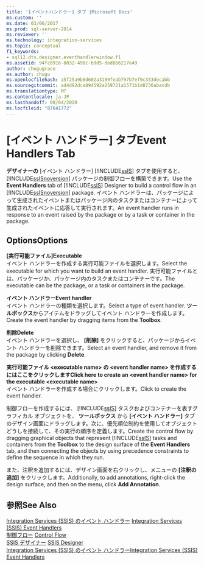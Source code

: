 ```yaml
---
title: '[イベントハンドラー] タブ |Microsoft Docs'
ms.custom: ''
ms.date: 03/06/2017
ms.prod: sql-server-2014
ms.reviewer: ''
ms.technology: integration-services
ms.topic: conceptual
f1_keywords:
- sql12.dts.designer.eventhandlerwindow.f1
ms.assetid: 94fc8916-8032-490c-b9d5-ded8b6217e49
author: chugugrace
ms.author: chugu
ms.openlocfilehash: a5f25a9b0d602a3189feab797b7ef9c333decabb
ms.sourcegitcommit: ad4d92dce894592a259721a1571b1d8736abacdb
ms.translationtype: MT
ms.contentlocale: ja-JP
ms.lasthandoff: 08/04/2020
ms.locfileid: "87641772"
---
```

# <a name="event-handlers-tab"></a><span data-ttu-id="a1109-102">[イベント ハンドラー] タブ</span><span class="sxs-lookup"><span data-stu-id="a1109-102">Event Handlers Tab</span></span>
  <span data-ttu-id="a1109-103">**デザイナーの** [イベント ハンドラー] [!INCLUDE[ssIS](../includes/ssis-md.md)] タブを使用すると、 [!INCLUDE[ssISnoversion](../includes/ssisnoversion-md.md)] パッケージの制御フローを構築できます。</span><span class="sxs-lookup"><span data-stu-id="a1109-103">Use the **Event Handlers** tab of [!INCLUDE[ssIS](../includes/ssis-md.md)] Designer to build a control flow in an [!INCLUDE[ssISnoversion](../includes/ssisnoversion-md.md)] package.</span></span> <span data-ttu-id="a1109-104">イベント ハンドラーは、パッケージによって生成されたイベントまたはパッケージ内のタスクまたはコンテナーによって生成されたイベントに応答して実行されます。</span><span class="sxs-lookup"><span data-stu-id="a1109-104">An event handler runs in response to an event raised by the package or by a task or container in the package.</span></span>  
  
## <a name="options"></a><span data-ttu-id="a1109-105">Options</span><span class="sxs-lookup"><span data-stu-id="a1109-105">Options</span></span>  
 <span data-ttu-id="a1109-106">**[実行可能ファイル]**</span><span class="sxs-lookup"><span data-stu-id="a1109-106">**Executable**</span></span>  
 <span data-ttu-id="a1109-107">イベント ハンドラーを作成する実行可能ファイルを選択します。</span><span class="sxs-lookup"><span data-stu-id="a1109-107">Select the executable for which you want to build an event handler.</span></span> <span data-ttu-id="a1109-108">実行可能ファイルとは、パッケージか、パッケージ内のタスクまたはコンテナーです。</span><span class="sxs-lookup"><span data-stu-id="a1109-108">The executable can be the package, or a task or containers in the package.</span></span>  
  
 <span data-ttu-id="a1109-109">**イベント ハンドラー**</span><span class="sxs-lookup"><span data-stu-id="a1109-109">**Event handler**</span></span>  
 <span data-ttu-id="a1109-110">イベント ハンドラーの種類を選択します。</span><span class="sxs-lookup"><span data-stu-id="a1109-110">Select a type of event handler.</span></span> <span data-ttu-id="a1109-111">**ツールボックス**からアイテムをドラッグしてイベント ハンドラーを作成します。</span><span class="sxs-lookup"><span data-stu-id="a1109-111">Create the event handler by dragging items from the **Toolbox**.</span></span>  
  
 <span data-ttu-id="a1109-112">**削除**</span><span class="sxs-lookup"><span data-stu-id="a1109-112">**Delete**</span></span>  
 <span data-ttu-id="a1109-113">イベント ハンドラーを選択し、 **[削除]** をクリックすると、パッケージからイベント ハンドラーを削除できます。</span><span class="sxs-lookup"><span data-stu-id="a1109-113">Select an event handler, and remove it from the package by clicking **Delete**.</span></span>  
  
 <span data-ttu-id="a1109-114">**実行可能ファイル \<executable name> の \<event handler name> を作成するにはここをクリックします**</span><span class="sxs-lookup"><span data-stu-id="a1109-114">**Click here to create an \<event handler name> for the executable \<executable name>**</span></span>  
 <span data-ttu-id="a1109-115">イベント ハンドラーを作成する場合にクリックします。</span><span class="sxs-lookup"><span data-stu-id="a1109-115">Click to create the event handler.</span></span>  
  
 <span data-ttu-id="a1109-116">制御フローを作成するには、 [!INCLUDE[ssIS](../includes/ssis-md.md)] タスクおよびコンテナーを表すグラフィカル オブジェクトを、 **ツールボックス** から **[イベント ハンドラー]** タブのデザイン画面にドラッグします。次に、優先順位制約を使用してオブジェクトどうしを接続して、その実行の順序を定義します。</span><span class="sxs-lookup"><span data-stu-id="a1109-116">Create the control flow by dragging graphical objects that represent [!INCLUDE[ssIS](../includes/ssis-md.md)] tasks and containers from the **Toolbox** to the design surface of the **Event Handlers** tab, and then connecting the objects by using precedence constraints to define the sequence in which they run.</span></span>  
  
 <span data-ttu-id="a1109-117">また、注釈を追加するには、デザイン画面を右クリックし、メニューの **[注釈の追加]** をクリックします。</span><span class="sxs-lookup"><span data-stu-id="a1109-117">Additionally, to add annotations, right-click the design surface, and then on the menu, click **Add Annotation**.</span></span>  
  
## <a name="see-also"></a><span data-ttu-id="a1109-118">参照</span><span class="sxs-lookup"><span data-stu-id="a1109-118">See Also</span></span>  
 <span data-ttu-id="a1109-119">[Integration Services &#40;SSIS&#41; のイベント ハンドラー](integration-services-ssis-event-handlers.md) </span><span class="sxs-lookup"><span data-stu-id="a1109-119">[Integration Services &#40;SSIS&#41; Event Handlers](integration-services-ssis-event-handlers.md) </span></span>  
 <span data-ttu-id="a1109-120">[制御フロー](control-flow/control-flow.md) </span><span class="sxs-lookup"><span data-stu-id="a1109-120">[Control Flow](control-flow/control-flow.md) </span></span>  
 <span data-ttu-id="a1109-121">[SSIS デザイナー](ssis-designer.md) </span><span class="sxs-lookup"><span data-stu-id="a1109-121">[SSIS Designer](ssis-designer.md) </span></span>  
 [<span data-ttu-id="a1109-122">Integration Services &#40;SSIS&#41; のイベント ハンドラー</span><span class="sxs-lookup"><span data-stu-id="a1109-122">Integration Services &#40;SSIS&#41; Event Handlers</span></span>](integration-services-ssis-event-handlers.md)  
  
  
